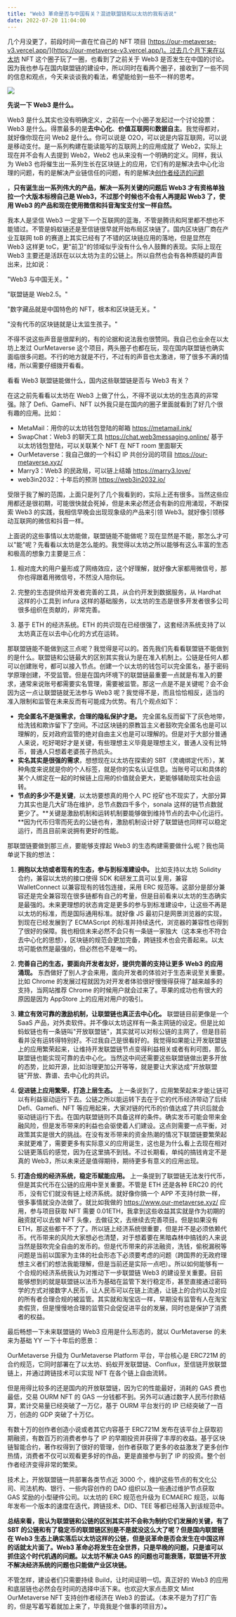```yaml
---
title: "Web3 革命是否与中国有关？混迹联盟链和以太坊的我有话说"
date: 2022-07-20 11:04:00
---
```


几个月没更了，前段时间一直在忙自己的 NFT 项目 [https://our-metaverse-v3.vercel.app/](https://our-metaverse-v3.vercel.app/)。过去几个月下来在以太坊 NFT 这个圈子玩了一圈，也看到了之前关于 Web3 是否发生在中国的讨论。因为我也参与在国内联盟链的建设中，所以同时在看两个圈子，接收到了一些不同的信息和观点，今天来谈谈我的看法，希望能给到一些不一样的思考。

![](230af297ab25830ddb9b9ccd244e97b9.png)

**先说一下 Web3 是什么。**

Web3 是什么其实也没有明确定义，之前在一个小圈子发起过一个讨论投票：Web3 是什么。得票最多的是**去中心化**、**价值互联网**和**数据自主**。我觉得都对，就好像你现在问 Web2 是什么。你可以说是 O2O，可以说是内容互联网，可以说是移动支付。是一系列构建在能读能写的互联网上的应用成就了 Web2，实际上现在并不会有人去提到 Web2，Web2 也从来没有一个明确的定义。同样，我认为 Web3 也将催生出一系列生长在区块链上的应用，它们有的是解决去中心化治理的问题，有的是解决产业链信任的问题，有的是解决[创作者经济的问题](https://mp.weixin.qq.com/s?__biz=MzIxNTIzNjkyOA==&mid=2650445208&idx=1&sn=e6186b440a754885fc227a67e519f7d7&scene=21#wechat_redirect)

，**只有诞生出一系列伟大的产品，解决一系列关键的问题后 Web3 才有资格单独拉一个大版本标榜自己是 Web3，不过那个时候也不会有人再提起 Web3 了，使用 Web3 的产品和现在使用微信和抖音淘宝支付宝一样自然。**

我本人是坚信 Web3 一定是下一个互联网的蓝海，不管是腾讯和阿里都不想也不能错过。不管是蚂蚁链还是至信链很早就开始布局区块链了。国内区块链厂商在产业互联网 toB 的赛道上其实已经有了不错的区块链应用的落地，但是显然在 Web3 这样更 toC，更"前卫"的领域似乎没有什么令人鼓舞的表现。实际上现在 Web3 主要还是活跃在以以太坊为主的公链上。所以自然也会有各种质疑的声音出来，比如说：

"Web3 与中国无关。"

"联盟链是 Web2.5。"

"数字藏品就是中国特色的 NFT，根本和区块链无关。"

"没有代币的区块链就是让太监生孩子。"

不得不说这些声音是很犀利的，有的论据和说法我也很赞同。我自己也业余在以太坊上发过 OurMetaverse 这个项目，两头圈子也都在玩，现在国内联盟链也确实面临很多问题。不行的地方就是不行，不过有的声音也太激进，带了很多不满的情绪，所以需要仔细拨开看看。

看看 Web3 联盟链能做什么，国内这些联盟链是否与 Web3 有关？

在这之前先看看以太坊在 Web3 上做了什么，不得不说以太坊的生态真的非常强。除了 Defi、GameFi、NFT 以外我只是在国内的圈子里面就看到了好几个很有趣的应用。比如：

- MetaMail：用你的以太坊钱包登陆的邮箱 https://metamail.ink/
- SwapChat：Web3 的聊天工具 https://chat.web3messaging.online/ 基于以太坊钱包登陆，可以关联某个 NFT 在 NFT room 里面聊天
- OurMetaverse：我自己做的一个科幻 IP 共创分润的项目 https://our-metaverse.xyz/
- Marry3：Web3 的民政局，可以链上结婚 https://marry3.love/
- web3in2032：十年后的预测 https://web3in2032.io/

受限于我了解的范围，上面只是列了几个我看到的，实际上还有很多。当然这些应用都还是很初期，可能很快就会死掉，但是未来必然还会有新的应用涌现，不断探索 Web3 的实践，我相信早晚会出现现象级的产品来引领 Web3。就好像引领移动互联网的微信和抖音一样。

上面说的这些事情以太坊能做，联盟链能不能做呢？现在显然是不能，那怎么才可以"能"呢？先看看以太坊是怎么能的。我觉得以太坊之所以能够有这么丰富的生态和极高的想象力主要是三点：

1. 相对庞大的用户量形成了网络效应，这个好理解，就好像大家都用微信号，那你也得跟着用微信号，不然没人陪你玩。

1. 完整的生态提供给开发者完善的工具，从合约开发到数据服务，从 Hardhat 这样的小工具到 infura 这样的基础服务，以太坊的生态是很多开发者很多公司很多组织在贡献的，非常完善。

1. 基于 ETH 的经济系统。ETH 的共识现在已经很强了，这套经济系统支持了以太坊真正在以去中心化的方式在运转。

那联盟链能不能做到这三点呢？我觉得是可以的。首先我们先看看联盟链不能做到的是什么。联盟链和公链最大的区别其实我认为是在准入机制上。公链是任何人都可以创建账号，都可以接入节点。创建一个以太坊的钱包可以完全匿名，基于密码学原理创建，不受监管。但是在国内环境下的联盟链最重要一点就是有准入的要求，通常来说账号都需要实名管理，需要被监管。那这一点是不是关键呢？会不会因为这一点让联盟链就无法参与 Web3 呢？我觉得不是，而且恰恰相反，适当的准入限制和监管在未来反而有可能成为优势。有几个观点如下：

- **完全匿名不是强需求，合理的隐私保护才是。** 完全匿名反而留下了灰色地带，给洗钱和欺诈留下了空间。不过区块链的原教旨主义者鼓吹完全匿名也是可以理解的，反对政府监管的绝对自由主义也是可以理解的。但是对于大部分普通人来说，吃好喝好才是关键，有些理想主义毕竟是理想主义，普通人没有比特币，普通人只想着老婆孩子热炕头。
- **实名其实是很强的需求**，想想现在以太坊在探索的 SBT（灵魂绑定代币），某种角度来说就是你的个人标签，就是你的实名认证信息。当账号可以和具体的某个人绑定在一起的时候链上应用的价值就会更大，更能够辅助现实社会运转。
- **节点的多少不是关键**，以太坊要想真的用个人 PC 挖矿也不现实了，大部分算力其实也是几大矿场在维护，总节点数四千多个，sonala 这样的链节点数就更少了。**关键是激励机制和运转机制要能够做到维持节点的去中心化运行。**因为代币归零而死去的公链也有，激励机制设计好了联盟链也同样可以稳定运行，而且目前来说拥有更好的性能。

那联盟链要做到那三点，要能够支撑起 Web3 的生态构建需要做什么呢？我也简单说下我的想法：

1. **拥抱以太坊或者现有的生态，参与到标准建设中。** 比如支持以太坊 Solidity 合约，兼容以太坊的接口使得 SDK 和研发工具可以复用，兼容 WalletConnect 以兼容现有的钱包连接，采用 ERC 规范等。这部分是部分兼容还是完全兼容现在很多链都有自己的考量，但是目前看来以太坊的生态确实是最强的。未来更理想的状态肯定是更多的参与到标准建设中，让这些不再是以太坊的标准，而是国际通用标准。就好像 JS 最初只是网景浏览器的实现，到现在已经发展到了 ECMAScript 的标准并持续迭代，浏览器的兼容性也得到了很好的保障。我也相信未来必然不会只有一条链一家独大（这本来也不符合去中心化的思想），区块链的规范会更加完备，跨链技术也会完善起来。以太坊可能依然是最强的，但必然也不是唯一的。

1. **完善自己的生态，要面向开发者友好，提供完善的支持让更多 Web3 的应用涌现。** 东西做好了别人才会来用，面向开发者的体验对于生态来说至关重要。比如 Chrome 的发展过程就因为对开发者体验很好慢慢得获得了越来越多的支持，当网站推荐 Chrome 的时候用户就会过来了。苹果的成功也有很大的原因是因为 AppStore 上的应用对用户的吸引。

1. **建立有效可靠的激励机制，让联盟链也真正去中心化。** 联盟链目前更像是一个 SaaS 产品，对外卖软件。并不像以太坊这样有一条主网链的设定。但是比如蚂蚁链也有一条链叫"开放联盟链"，其实就可以对标公链的主网了，但是目前看并没有运转得特别好。不过我自己是很看好的。我觉得如果能让开发联盟链上的应用繁荣起来，让维持开发联盟链节点变得利益相关或者有利可图，那么联盟链也能实现可靠的去中心化。当然这中间还需要这些联盟链做出更多开放的态势，比如开源，比如治理更加公开等等，就是要让大家达成"开放联盟链"开放、靠谱、去中心化的共识。

1. **促进链上应用繁荣，打造上层生态。** 上一条说到了，应用繁荣起来才能让链可以有利益驱动运行下去。公链之所以能运转下去在于它的代币经济带动了后续 Defi、Gamefi、NFT 等应用起来，大家对链的代币的价值达成了共识后就会驱动链运行下去。在国内联盟链则不具备这样的条件。确实发币可能会带来金融风险，但是发币带来的利益也会驱使着人们建设。这点则需要一点平衡，对政策其实是很大的挑战。在没有发币带来的资金热潮的情况下联盟链要繁荣起来就更难了，需要更多有实际意义的应用诞生，这也是为什么看上去现在相对公链更落后的感觉，因为在这里搞不到钱。不过长期看，单纯的搞钱肯定不是真的 Web3，所以未来还是值得期待，期待更多有意义的应用出现。

1. **打造合规的经济系统，稳定币赋能应用。** 上一条提到了联盟链无法发行代币，但是其实代币在公链的应用中至关重要。不管是 ETH 还是各种 ERC20 的代币，没有它们就没有链上经济系统。就好像你搞一个 APP 不支持付款一样，很多事情就没办法做了。就比如我做的 https://www.our-metaverse.xyz/ 应用，参与项目获取 NFT 需要 0.01ETH，我拿到这些收益其实就是作为初期的融资就可以去做 NFT 头像，去做征文，去继续去完善项目。但是如果没有 ETH，那这些都干不了了。所以链上经济系统很重要，但是并不是必须依赖代币。代币带来的风险大家想必也清楚，对于想着要在黑暗森林中搞钱的人来说当然是鼓吹完全自由的发币的。但是代币带来的非法融资，洗钱，偷税漏税等问题是当前以国家为主体的社会形态下必须要考虑的问题（跨国界的无政府理想主义者们的想法我能理解，但是当前还是实际一点吧）。所以如何能够有一个合规的经济系统我认为对推动下一步联盟链 Web3 的建设至关重要。目前能够想到的就是联盟链以法币为基础在监管下发行稳定币，甚至直接通过密码学的方式对接数字人民币，让人民币可以在链上流通，让链上的合约以及对应的所有者合理合规的被监管。其实就和淘宝店一样，早期没有监管有人在淘宝卖假货，但是慢慢地合理的监管只会促促进平台的发展，同时也是保护了消费者的权益。

最后畅想一下未来联盟链的 Web3 应用是什么形态的，就以 OurMetaverse 的未来为基础 YY 一下十年后的愿景：

OurMetaverse 升级为 OurMetaverse Platform 平台，平台核心是 ERC721M 的合约规范，它同时部署在了以太坊、蚂蚁开发联盟链、Conflux，至信链开放联盟链上，并通过跨链技术可以实现 NFT 在各个链上自由流转。

但是用得比较多的还是国内的开放联盟链，因为它的性能最好，消耗的 GAS 费也最低，交易 OURM NFT 的 GAS 一分钱都不到。另外可以通过数字人民币付款结算，累计交易量已经突破了一万亿，基于 OURM 平台发行的 IP 已经突破了一百万，创造的 GDP 突破了十万亿。

有数十万的创作者创造小说或者其它内容基于 ERC721M 发布在该平台上获取初期融资，有数百万的消费者参与了 IP 的早期投资并获得了丰厚的收益。基于区块链智能合约，著作权得到了很好的管理，创作者获取了更多的收益激发了更多创作热情，消费者不仅可以观看更多好的作品，更是直接参与到了 IP 的投资。整个创作者经济变得非常的繁荣。

技术上，开放联盟链一共部署各类节点近 3000 个，维护这些节点的有文化公司、司法机构、银行、一些内容创作的 DAO 组织以及一些通过维护节点获取 GAS 奖励的小型硬件公司。以太坊的 ERC 规范也升级为 ECMAERC 规范，以每年发布一个版本的速度在迭代，跨链技术、DID、TEE 等都已经落入到该规范中。

**总结来看，我认为联盟链和公链的区别其实并不会称为制约它们发展的关键，有了 SBT 的公链和有了稳定币的联盟链区别是不是就没这么大了呢？但是国内联盟链在 Web3 生态上确实落后以太坊这样的公链，但是说革命是否会发生在中国这样的话就太片面了。Web3 革命必将发生在全世界，只是早晚的问题，只是谁可以抓住这个时代机遇的问题。以太坊不解决 GAS 的问题也可能衰落，联盟链不开放不解决经济系统的问题也只能做产业区块链。**

不管怎样，建设者们只需要持续 Build，让时间证明一切。真正好的 Web3 的应用和底层链也必然会在时间的选择中活下来。也欢迎大家点击原文 Mint OurMetaverse NFT 支持创作者经济在 Web3 的尝试。（本来不是为了打广告的，但是写着写着就加上来了，毕竟我是个做事的项目方）**。**

